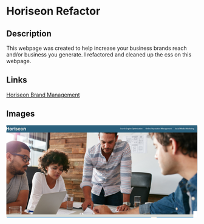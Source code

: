 # Horiseon Refactor
## Description
This webpage was created to help increase your business brands reach and/or business you generate. I refactored and cleaned up the css on this webpage.

## Links
<a href="https://peachy-pie.github.io/Horiseon-Refactoring/" target="_blank"> Horiseon Brand Management </a>

## Images
![Horiseon](./assets/images/Horiseon_screenGrab.png)
